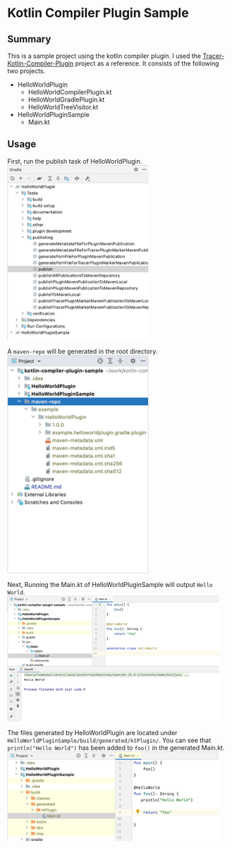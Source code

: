 # Kotlin Compiler Plugin Sample

## Summary
This is a sample project using the kotlin compiler plugin. I used the [Tracer-Kotlin-Compiler-Plugin](https://github.com/acejingbo/Tracer-Kotlin-Compiler-Plugin) project as a reference. It consists of the following two projects. 

- HelloWorldPlugin
  - HelloWorldCompilerPlugin.kt
  - HelloWorldGradlePlugin.kt
  - HelloWorldTreeVisitor.kt
- HelloWorldPluginSample
  - Main.kt
    
## Usage
First, run the publish task of HelloWorldPlugin.<br>
<img src="./images/hello-world-plugin-publish.png" width="320"><br>

A `maven-repo` will be generated in the root directory.<br>
<img src="./images/hello-world-plugin-maven-repo.png" width="320"><br>

Next, Running the Main.kt of HelloWorldPluginSample will output `Hello World`.<br>
<img src="./images/hello-world-plugin-sample-main.png" width="480">

The files generated by HelloWorldPlugin are located under `HelloWorldPluginSample/build/generated/ktPlugin/`.
You can see that `println("Hello World")` has been added to `foo()` in the generated Main.kt.
<img src="./images/hello-world-plugin-sample-generated-main.png" width="480">
